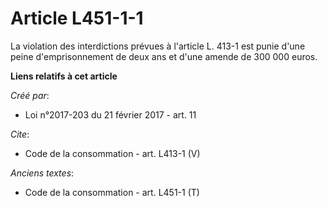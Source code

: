 # Article L451-1-1

La violation des interdictions prévues à l'article L. 413-1 est punie d'une peine d'emprisonnement de deux ans et d'une
amende de 300 000 euros.

**Liens relatifs à cet article**

_Créé par_:

  - Loi n°2017-203 du 21 février 2017 - art. 11

_Cite_:

  - Code de la consommation - art. L413-1 (V)

_Anciens textes_:

  - Code de la consommation - art. L451-1 (T)

